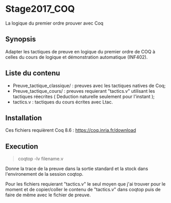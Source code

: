# Stage2017_COQ
La logique du premier ordre prouver avec Coq

## Synopsis

Adapter les tactiques de preuve en logique du premier ordre de COQ à celles du cours de logique et démonstration automatique (INF402).

## Liste du contenu

- Preuve_tactique_classique/ : preuves avec les tactiques natives de Coq;
- Preuve_tactique_cours/ : preuves requierant "tactics.v" utilisant les tactiques réecrites ( Deduction naturelle seulement pour l'instant );
- tactics.v : tactiques du cours écrites avec Ltac.

## Installation

Ces fichiers requièrent Coq 8.6 :
https://coq.inria.fr/download

## Execution

> coqtop -lv filename.v

Donne la trace de la preuve dans la sortie standard et la stock dans l'environement de la session coqtop.

Pour les fichiers requierant "tactics.v" le seul moyen que j'ai trouver pour le moment et de copier/coller le contenu de "tactics.v" dans coqtop puis de faire de même avec le fichier de preuve.
